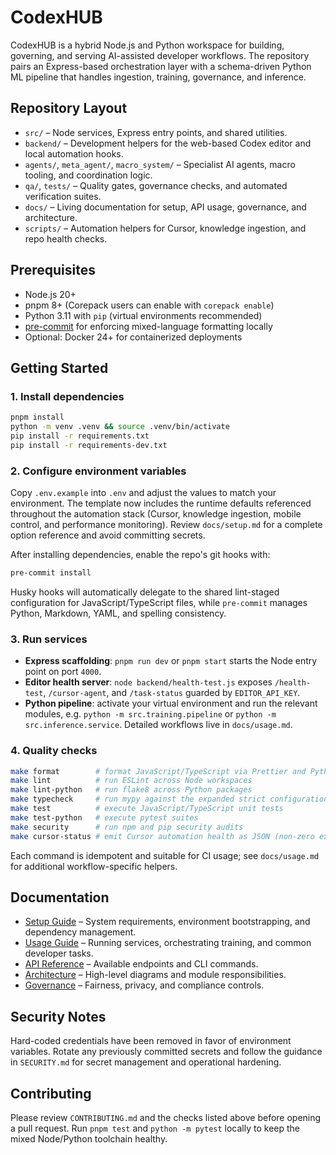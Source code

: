 # CodexHUB

CodexHUB is a hybrid Node.js and Python workspace for building, governing, and serving AI-assisted
developer workflows. The repository pairs an Express-based orchestration layer with a schema-driven
Python ML pipeline that handles ingestion, training, governance, and inference.

## Repository Layout

- `src/` – Node services, Express entry points, and shared utilities.
- `backend/` – Development helpers for the web-based Codex editor and local automation hooks.
- `agents/`, `meta_agent/`, `macro_system/` – Specialist AI agents, macro tooling, and
  coordination logic.
- `qa/`, `tests/` – Quality gates, governance checks, and automated verification suites.
- `docs/` – Living documentation for setup, API usage, governance, and architecture.
- `scripts/` – Automation helpers for Cursor, knowledge ingestion, and repo health checks.

## Prerequisites

- Node.js 20+
- pnpm 8+ (Corepack users can enable with `corepack enable`)
- Python 3.11 with `pip` (virtual environments recommended)
- [pre-commit](https://pre-commit.com/) for enforcing mixed-language formatting locally
- Optional: Docker 24+ for containerized deployments

## Getting Started

### 1. Install dependencies

```bash
pnpm install
python -m venv .venv && source .venv/bin/activate
pip install -r requirements.txt
pip install -r requirements-dev.txt
```

### 2. Configure environment variables

Copy `.env.example` into `.env` and adjust the values to match your environment. The template now
includes the runtime defaults referenced throughout the automation stack (Cursor, knowledge
ingestion, mobile control, and performance monitoring). Review `docs/setup.md` for a complete
option reference and avoid committing secrets.

After installing dependencies, enable the repo's git hooks with:

```bash
pre-commit install
```

Husky hooks will automatically delegate to the shared lint-staged configuration for
JavaScript/TypeScript files, while `pre-commit` manages Python, Markdown, YAML, and spelling
consistency.

### 3. Run services

- **Express scaffolding**: `pnpm run dev` or `pnpm start` starts the Node entry point on port `4000`.
- **Editor health server**: `node backend/health-test.js` exposes `/health-test`, `/cursor-agent`,
  and `/task-status` guarded by `EDITOR_API_KEY`.
- **Python pipeline**: activate your virtual environment and run the relevant modules,
  e.g. `python -m src.training.pipeline` or `python -m src.inference.service`. Detailed workflows
  live in `docs/usage.md`.

### 4. Quality checks

```bash
make format        # format JavaScript/TypeScript via Prettier and Python via black/isort
make lint          # run ESLint across Node workspaces
make lint-python   # run flake8 across Python packages
make typecheck     # run mypy against the expanded strict configuration
make test          # execute JavaScript/TypeScript unit tests
make test-python   # execute pytest suites
make security      # run npm and pip security audits
make cursor-status # emit Cursor automation health as JSON (non-zero exit on failure)
```

Each command is idempotent and suitable for CI usage; see `docs/usage.md` for additional
workflow-specific helpers.

## Documentation

- [Setup Guide](docs/setup.md) – System requirements, environment bootstrapping, and dependency
  management.
- [Usage Guide](docs/usage.md) – Running services, orchestrating training, and common developer
  tasks.
- [API Reference](docs/api.md) – Available endpoints and CLI commands.
- [Architecture](docs/architecture.md) – High-level diagrams and module responsibilities.
- [Governance](docs/GOVERNANCE.md) – Fairness, privacy, and compliance controls.

## Security Notes

Hard-coded credentials have been removed in favor of environment variables. Rotate any previously
committed secrets and follow the guidance in `SECURITY.md` for secret management and operational
hardening.

## Contributing

Please review `CONTRIBUTING.md` and the checks listed above before opening a pull request. Run
`pnpm test` and `python -m pytest` locally to keep the mixed Node/Python toolchain healthy.
